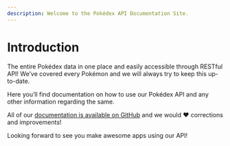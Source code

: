 ```yaml
---
description: Welcome to the Pokédex API Documentation Site.
---
```


# Introduction

The entire Pokédex data in one place and easily accessible through RESTful API! We’ve covered every Pokémon and we will always try to keep this up-to-date.

Here you’ll find documentation on how to use our Pokédex API and any other information regarding the same.

All of our [documentation is available on GitHub](https://github.com/PokeDevs/pokedex-api-docs) and we would ❤ corrections and improvements!



Looking forward to see you make awesome apps using our API!

